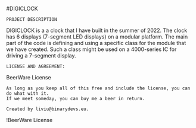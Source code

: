 #DIGICLOCK

``PROJECT DESCRIPTION``

DIGICLOCK is a a clock that I have built in the summer of 2022.
The clock has 6 displays (7-segment LED displays) on a modular platform.
The main part of the code is defining and using a specific class 
for the module that we have created.
Such a class might be used on a 4000-series IC for driving a 7-segment display.


``LICENSE AND AGREEMENT:``

  BeerWare License
  
    As long as you keep all of this free and include the license, you can do what with it.
    If we meet someday, you can buy me a beer in return.
    
    Created by liviu@binarydevs.eu.
  !BeerWare License
